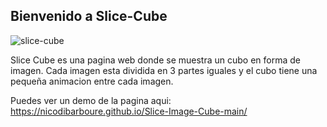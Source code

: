 ## Bienvenido a Slice-Cube
<img src="https://imagenes-pages.s3-sa-east-1.amazonaws.com/Cube.png" alt="slice-cube" />

Slice Cube es una pagina web donde se muestra un cubo en forma de imagen. Cada imagen esta dividida en 3 partes iguales y el cubo tiene una pequeña animacion entre cada imagen.

Puedes ver un demo de la pagina aqui: https://nicodibarboure.github.io/Slice-Image-Cube-main/

